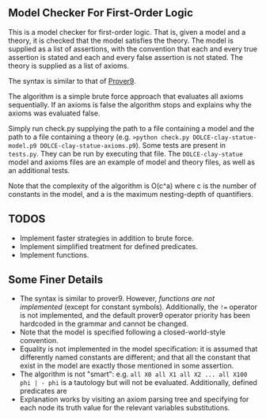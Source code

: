 ## Model Checker For First-Order Logic
This is a model checker for first-order logic. That is, given a model and a theory, it is checked that the model satisfies the theory. 
The model is supplied as a list of assertions, with the convention that each and every true assertion is stated and each and every false assertion is not stated. 
The theory is supplied as a list of axioms. 

The syntax is similar to that of [Prover9](https://www.cs.unm.edu/~mccune/mace4/).

The algorithm is a simple brute force approach that evaluates all axioms sequentially. If an axioms is false the algorithm stops and explains why the axioms was evaluated false. 

Simply run check.py supplying the path to a file containing a model and the path to a file containing a theory (e.g. `>python check.py DOLCE-clay-statue-model.p9 DOLCE-clay-statue-axioms.p9`).
Some tests are present in `tests.py`. They can be run by executing that file. The `DOLCE-clay-statue` model and axioms files are an example of model and theory files, as well as an additional tests.

Note that the complexity of the algorithm is O(c^a) where c is the number of constants in the model, and a is the maximum nesting-depth of quantifiers.   

## TODOS
- Implement faster strategies in addition to brute force. 
- Implement simplified treatment for defined predicates.
- Implement functions.

## Some Finer Details
- The syntax is similar to prover9. However, *functions are not implemented* (except for constant symbols). Additionally, the `!=` operator is not implemented, and the default prover9 operator priority has been hardcoded in the grammar and cannot be changed. 
- Note that the model is specified following a closed-world-style convention. 
- Equality is not implemented in the model specification: it is assumed that differently named constants are different; and that all the constant that exist in the model are exactly those mentioned in some assertion.  
- The algorithm is not "smart": e.g. `all X0 all X1 all X2 ... all X100 phi | - phi` is a tautology but will not be evaluated. Additionally, defined predicates are
- Explanation works by visiting an axiom parsing tree and specifying for each node its truth value for the relevant variables substitutions. 